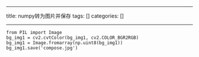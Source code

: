 
--- 
title:  numpy转为图片并保存 
tags: []
categories: [] 

---
```
from PIL import Image
bg_img1 = cv2.cvtColor(bg_img1, cv2.COLOR_BGR2RGB)
bg_img1 = Image.fromarray(np.uint8(bg_img1))
bg_img1.save('compose.jpg')
```


